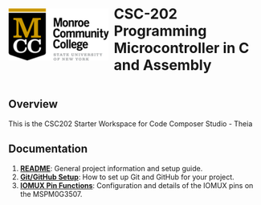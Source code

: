 <div style="display: flex; align-items: center;">
  <img src="./documentation/images/MCC_logo_left_color_rgb.png" alt="MCC Logo" width="200" style="margin-right: 10px;">
  <h1>CSC-202 Programming Microcontroller in C and Assembly</h1>
</div>



## Overview
This is the CSC202 Starter Workspace for Code Composer Studio - Theia
## Documentation

1. **[README](./documentation/1_README.md)**: General project information and setup guide.
2. **[Git/GitHub Setup](./documentation/2_GIT_GITHUB.md)**: How to set up Git and GitHub for your project.
3. **[IOMUX Pin Functions](./documentation/3_IOMUX_PinFunctions.md)**: Configuration and details of the IOMUX pins on the MSPM0G3507.


[def]: ./documentation/images/MCC_logo_left_color_rgb.png
